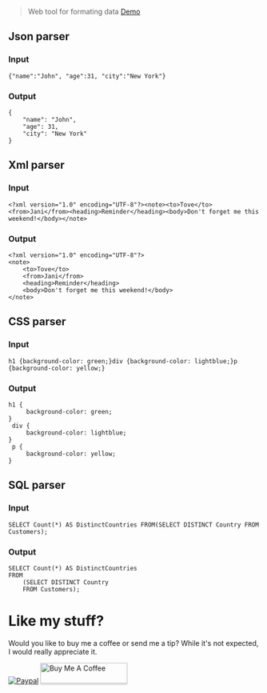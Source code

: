 > Web tool for formating data [Demo](https://nqloc.github.io/tools/formatter/)

## Json parser
### Input
```
{"name":"John", "age":31, "city":"New York"}
```
### Output
```
{
    "name": "John",
    "age": 31,
    "city": "New York"
}
```

## Xml parser
### Input
```
<?xml version="1.0" encoding="UTF-8"?><note><to>Tove</to><from>Jani</from><heading>Reminder</heading><body>Don't forget me this weekend!</body></note>
```
### Output
```
<?xml version="1.0" encoding="UTF-8"?>
<note>
    <to>Tove</to>
    <from>Jani</from>
    <heading>Reminder</heading>
    <body>Don't forget me this weekend!</body>
</note>
```

## CSS parser
### Input
```
h1 {background-color: green;}div {background-color: lightblue;}p {background-color: yellow;}
```
### Output
```
h1 {
     background-color: green;
}
 div {
     background-color: lightblue;
}
 p {
     background-color: yellow;
}
```

## SQL parser
### Input
```
SELECT Count(*) AS DistinctCountries FROM(SELECT DISTINCT Country FROM Customers);
```
### Output
```
SELECT Count(*) AS DistinctCountries
FROM 
    (SELECT DISTINCT Country
    FROM Customers);
```

# Like my stuff?

Would you like to buy me a coffee or send me a tip?
While it's not expected, I would really appreciate it.

[![Paypal](https://www.paypalobjects.com/webstatic/mktg/Logo/pp-logo-100px.png)](https://paypal.me) <a href="https://www.buymeacoffee.com/QGs0BZ3" target="_blank"><img src="https://www.buymeacoffee.com/assets/img/custom_images/white_img.png" alt="Buy Me A Coffee" style="height: 41px !important;width: 174px !important;box-shadow: 0px 3px 2px 0px rgba(190, 190, 190, 0.5) !important;-webkit-box-shadow: 0px 3px 2px 0px rgba(190, 190, 190, 0.5) !important;" ></a>
